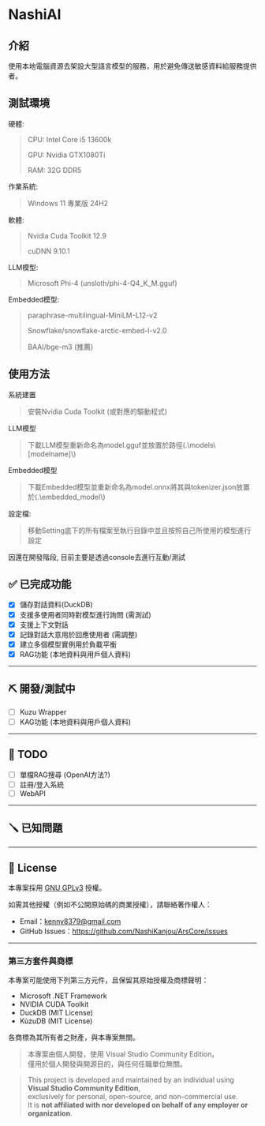 # NashiAI

介紹
---
使用本地電腦資源去架設大型語言模型的服務，用於避免傳送敏感資料給服務提供者。

測試環境
---
硬體:
>CPU: Intel Core i5 13600k
>
>GPU: Nvidia GTX1080Ti
>
>RAM: 32G DDR5

作業系統:
> Windows 11 專業版 24H2

軟體:
>Nvidia Cuda Toolkit 12.9
>
>cuDNN 9.10.1
>
LLM模型:
>Microsoft Phi-4 (unsloth/phi-4-Q4_K_M.gguf)
>
Embedded模型:
>paraphrase-multilingual-MiniLM-L12-v2
>
>Snowflake/snowflake-arctic-embed-l-v2.0
>
>BAAI/bge-m3 (推薦)
>

使用方法
---
系統建置
> 安裝Nvidia Cuda Toolkit (或對應的驅動程式)

LLM模型
> 下載LLM模型重新命名為model.gguf並放置於路徑(.\\models\\[modelname]\\) 
> 
Embedded模型
> 下載Embedded模型並重新命名為model.onnx將其與tokenizer.json放置於(.\\embedded_model\\) 
>   
設定檔:
> 移動Setting底下的所有檔案至執行目錄中並且按照自己所使用的模型進行設定
> 
因還在開發階段, 目前主要是透過console去進行互動/測試


## ✅ 已完成功能

- [x] 儲存對話資料(DuckDB)
- [x] 支援多使用者同時對模型進行詢問 (需測試)
- [x] 支援上下文對話
- [x] 記錄對話大意用於回應使用者 (需調整)
- [x] 建立多個模型實例用於負載平衡
- [X] RAG功能 (本地資料與用戶個人資料)
---

## ⛏️ 開發/測試中
- [ ] Kuzu Wrapper
- [ ] KAG功能 (本地資料與用戶個人資料)
      
---

## 📝 TODO
- [ ] 單檔RAG搜尋 (OpenAI方法?)
- [ ] 註冊/登入系統 
- [ ] WebAPI

---

## 🪛 已知問題

---

## 🧾 License

本專案採用 [GNU GPLv3](LICENSE) 授權。

如需其他授權（例如不公開原始碼的商業授權），請聯絡著作權人：  
- Email：kenny8379@gmail.com  
- GitHub Issues：<https://github.com/NashiKanjou/ArsCore/issues>

---

### 第三方套件與商標

本專案可能使用下列第三方元件，且保留其原始授權及商標聲明：  
- Microsoft .NET Framework  
- NVIDIA CUDA Toolkit  
- DuckDB (MIT License)  
- KùzuDB (MIT License)  

各商標為其所有者之財產，與本專案無關。

> 本專案由個人開發，使用 Visual Studio Community Edition。  
> 僅用於個人開發與開源目的，與任何任職單位無關。

>This project is developed and maintained by an individual using **Visual Studio Community Edition**,  
>exclusively for personal, open-source, and non-commercial use.  
>It is **not affiliated with nor developed on behalf of any employer or organization**.
